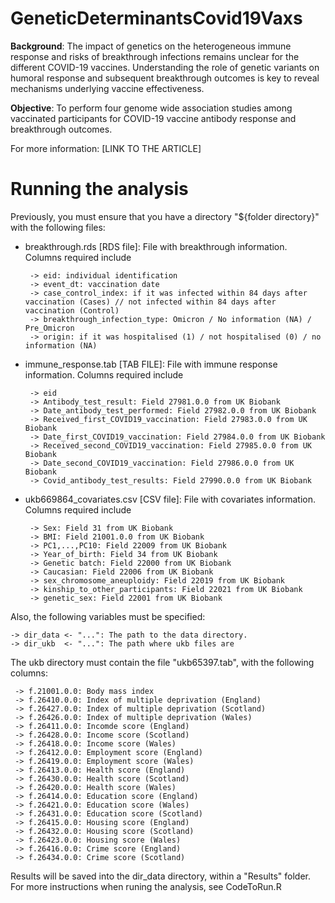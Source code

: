# GeneticDeterminantsCovid19Vaxs

**Background**: The impact of genetics on the heterogeneous immune response and risks of breakthrough infections remains unclear for the different COVID-19 vaccines. Understanding the role of genetic variants on humoral response and subsequent breakthrough outcomes is key to reveal mechanisms underlying vaccine effectiveness. 

**Objective**: To perform four genome wide association studies among vaccinated participants for COVID-19 vaccine antibody response and breakthrough outcomes. 

For more information: [LINK TO THE ARTICLE]

# Running the analysis
Previously, you must ensure that you have a directory "${folder directory}" with the following files:
 - breakthrough.rds [RDS file]: File with breakthrough information. Columns required include
   
        -> eid: individual identification
        -> event_dt: vaccination date
        -> case_control_index: if it was infected within 84 days after vaccination (Cases) // not infected within 84 days after vaccination (Control)
        -> breakthrough_infection_type: Omicron / No information (NA) / Pre_Omicron
        -> origin: if it was hospitalised (1) / not hospitalised (0) / no information (NA)
   
 - immune_response.tab [TAB FILE]: File with immune response information. Columns required include

        -> eid
        -> Antibody_test_result: Field 27981.0.0 from UK Biobank
        -> Date_antibody_test_performed: Field 27982.0.0 from UK Biobank
        -> Received_first_COVID19_vaccination: Field 27983.0.0 from UK Biobank
        -> Date_first_COVID19_vaccination: Field 27984.0.0 from UK Biobank
        -> Received_second_COVID19_vaccination: Field 27985.0.0 from UK Biobank
        -> Date_second_COVID19_vaccination: Field 27986.0.0 from UK Biobank
        -> Covid_antibody_test_results: Field 27990.0.0 from UK Biobank
   
 - ukb669864_covariates.csv [CSV file]: File with covariates information. Columns required include

        -> Sex: Field 31 from UK Biobank
        -> BMI: Field 21001.0.0 from UK Biobank
        -> PC1,...,PC10: Field 22009 from UK Biobank
        -> Year_of_birth: Field 34 from UK Biobank
        -> Genetic batch: Field 22000 from UK Biobank
        -> Caucasian: Field 22006 from UK Biobank
        -> sex_chromosome_aneuploidy: Field 22019 from UK Biobank
        -> kinship_to_other_participants: Field 22021 from UK Biobank
        -> genetic_sex: Field 22001 from UK Biobank

Also, the following variables must be specified:

    -> dir_data <- "...": The path to the data directory.
    -> dir_ukb  <- "...": The path where ukb files are

The ukb directory must contain the file "ukb65397.tab", with the following columns:

     -> f.21001.0.0: Body mass index
     -> f.26410.0.0: Index of multiple deprivation (England)
     -> f.26427.0.0: Index of multiple deprivation (Scotland)
     -> f.26426.0.0: Index of multiple deprivation (Wales)
     -> f.26411.0.0: Incomde score (England)
     -> f.26428.0.0: Income score (Scotland)
     -> f.26418.0.0: Income score (Wales)
     -> f.26412.0.0: Employment score (England)
     -> f.26419.0.0: Employment score (Wales)
     -> f.26413.0.0: Health score (England)
     -> f.26430.0.0: Health score (Scotland)
     -> f.26420.0.0: Health score (Wales)
     -> f.26414.0.0: Education score (England)
     -> f.26421.0.0: Education score (Wales)
     -> f.26431.0.0: Education score (Scotland)
     -> f.26415.0.0: Housing score (England)
     -> f.26432.0.0: Housing score (Scotland)
     -> f.26423.0.0: Housing score (Wales)
     -> f.26416.0.0: Crime score (England)
     -> f.26434.0.0: Crime score (Scotland)

 
Results will be saved into the dir_data directory, within a "Results" folder. For more instructions when runing the analysis, see CodeToRun.R
    
